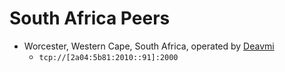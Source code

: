 # South Africa Peers

* Worcester, Western Cape, South Africa, operated by [Deavmi](http://deavmi.assigned.network)
    * `tcp://[2a04:5b81:2010::91]:2000`
